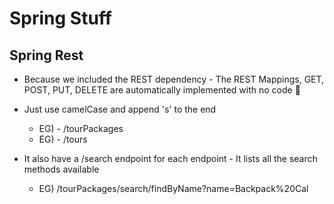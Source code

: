 # Spring Stuff

## Spring Rest
- Because we included the REST dependency - The REST Mappings, GET, POST, PUT, DELETE are automatically implemented with no code :tada:
- Just use camelCase and append 's' to the end
  - EG) - /tourPackages
  - EG) - /tours

- It also have a /search endpoint for each endpoint - It lists all the search methods available
  - EG) /tourPackages/search/findByName?name=Backpack%20Cal